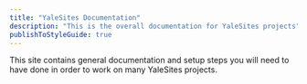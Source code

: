 ```yaml
---
title: "YaleSites Documentation"
description: "This is the overall documentation for YaleSites projects"
publishToStyleGuide: true
---
```


This site contains general documentation and setup steps you will need to have done in order to work on many YaleSites projects.
